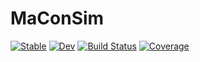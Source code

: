 # MaConSim

[![Stable](https://img.shields.io/badge/docs-stable-blue.svg)](https://FBUE687.github.io/MaConSim.jl/stable)
[![Dev](https://img.shields.io/badge/docs-dev-blue.svg)](https://FBUE687.github.io/MaConSim.jl/dev)
[![Build Status](https://github.com/FBUE687/MaConSim.jl/actions/workflows/CI.yml/badge.svg?branch=main)](https://github.com/FBUE687/MaConSim.jl/actions/workflows/CI.yml?query=branch%3Amain)
[![Coverage](https://codecov.io/gh/FBUE687/MaConSim.jl/branch/main/graph/badge.svg)](https://codecov.io/gh/FBUE687/MaConSim.jl)
